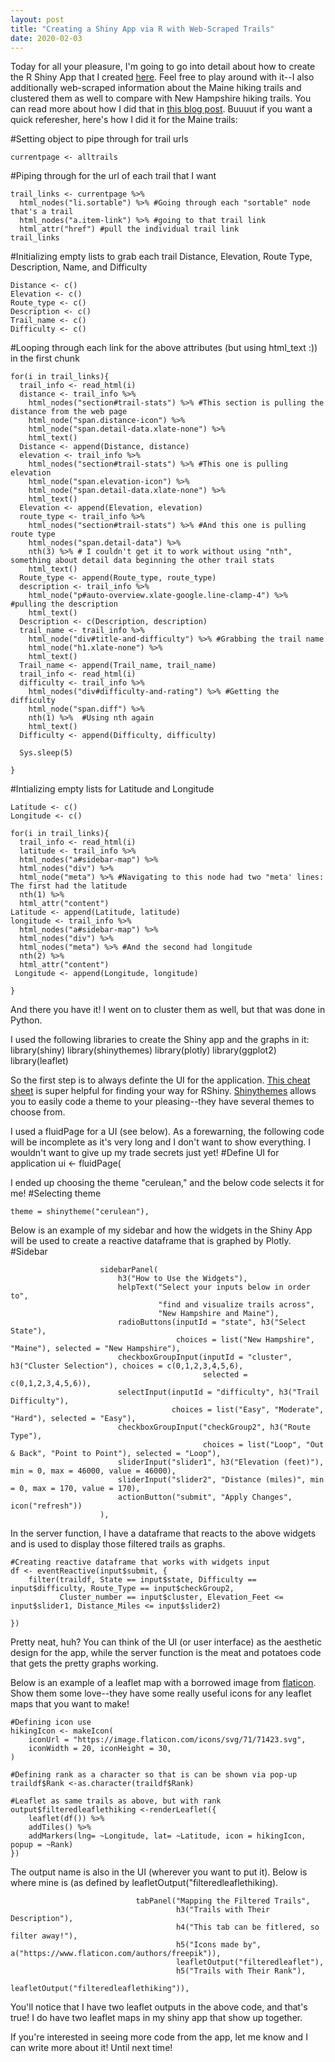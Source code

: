```yaml
---
layout: post
title: "Creating a Shiny App via R with Web-Scraped Trails"
date: 2020-02-03
---
```


Today for all your pleasure, I'm going to go into detail about how to create the R Shiny App that I created [here](https://jordanmyerowitz.shinyapps.io/RShinyAllTrails/). Feel free to play around with it--I also additionally web-scraped information about the Maine hiking trails and clustered them as well to compare with New Hampshire hiking trails. You can read more about how I did that in [this blog post](https://jmyerowitz.github.io/2019/10/31/WebScraping-and-Clustering.html). Buuuut if you want a quick referesher, here's how I did it for the Maine trails:

#Setting object to pipe through for trail urls
  
    currentpage <- alltrails

#Piping through for the url of each trail that I want

    trail_links <- currentpage %>%
      html_nodes("li.sortable") %>% #Going through each "sortable" node that's a trail
      html_nodes("a.item-link") %>% #going to that trail link
      html_attr("href") #pull the individual trail link
    trail_links

#Initializing empty lists to grab each trail Distance, Elevation, Route Type, Description, Name, and Difficulty

    Distance <- c()
    Elevation <- c()
    Route_type <- c()
    Description <- c()
    Trail_name <- c()
    Difficulty <- c()

#Looping through each link for the above attributes (but using html_text :)) in the first chunk

    for(i in trail_links){
      trail_info <- read_html(i)
      distance <- trail_info %>% 
        html_nodes("section#trail-stats") %>% #This section is pulling the distance from the web page
        html_node("span.distance-icon") %>% 
        html_node("span.detail-data.xlate-none") %>% 
        html_text() 
      Distance <- append(Distance, distance)
      elevation <- trail_info %>% 
        html_nodes("section#trail-stats") %>% #This one is pulling elevation
        html_node("span.elevation-icon") %>% 
        html_node("span.detail-data.xlate-none") %>% 
        html_text() 
      Elevation <- append(Elevation, elevation)
      route_type <- trail_info %>% 
        html_nodes("section#trail-stats") %>% #And this one is pulling route type
        html_nodes("span.detail-data") %>% 
        nth(3) %>% # I couldn't get it to work without using "nth", something about detail data beginning the other trail stats
        html_text()
      Route_type <- append(Route_type, route_type)
      description <- trail_info %>% 
        html_node("p#auto-overview.xlate-google.line-clamp-4") %>% #pulling the description
        html_text()
      Description <- c(Description, description)
      trail_name <- trail_info %>% 
        html_node("div#title-and-difficulty") %>% #Grabbing the trail name
        html_node("h1.xlate-none") %>% 
        html_text()
      Trail_name <- append(Trail_name, trail_name)
      trail_info <- read_html(i)
      difficulty <- trail_info %>% 
        html_nodes("div#difficulty-and-rating") %>% #Getting the difficulty
        html_node("span.diff") %>% 
        nth(1) %>%  #Using nth again
        html_text() 
      Difficulty <- append(Difficulty, difficulty)
  
      Sys.sleep(5)
  
    }

#Intializing empty lists for Latitude and Longitude

    Latitude <- c()
    Longitude <- c()

    for(i in trail_links){
      trail_info <- read_html(i)
      latitude <- trail_info %>% 
      html_nodes("a#sidebar-map") %>% 
      html_nodes("div") %>%
      html_node("meta") %>% #Navigating to this node had two "meta' lines: The first had the latitude
      nth(1) %>% 
      html_attr("content") 
    Latitude <- append(Latitude, latitude)
    longitude <- trail_info %>% 
      html_nodes("a#sidebar-map") %>% 
      html_nodes("div") %>% 
      html_nodes("meta") %>% #And the second had longitude
      nth(2) %>% 
      html_attr("content")
     Longitude <- append(Longitude, longitude)
  
    }
    
And there you have it! I went on to cluster them as well, but that was done in Python.

I used the following libraries to create the Shiny app and the graphs in it:
library(shiny)
library(shinythemes)
library(plotly)
library(ggplot2)
library(leaflet)

So the first step is to always definte the UI for the application. [This cheat sheet](https://shiny.rstudio.com/images/shiny-cheatsheet.pdf) is super helpful for finding your way for RShiny. [Shinythemes](https://rstudio.github.io/shinythemes/) allows you to easily code a theme to your pleasing--they have several themes to choose from.

I used a fluidPage for a UI (see below). As a forewarning, the following code will  be incomplete as it's very long and I don't want to show everything. I wouldn't want to give up my trade secrets just yet!
#Define UI for application
    ui <- fluidPage(

I ended up choosing the theme "cerulean," and the below code selects it for me!
#Selecting theme
    
    theme = shinytheme("cerulean"),
    
Below is an example of my sidebar and how the widgets in the Shiny App will be used to create a reactive dataframe that is graphed by Plotly. 
#Sidebar

                        sidebarPanel(
                            h3("How to Use the Widgets"),
                            helpText("Select your inputs below in order to",
                                     "find and visualize trails across",
                                     "New Hampshire and Maine"),
                            radioButtons(inputId = "state", h3("Select State"), 
                                         choices = list("New Hampshire", "Maine"), selected = "New Hampshire"),
                            checkboxGroupInput(inputId = "cluster", h3("Cluster Selection"), choices = c(0,1,2,3,4,5,6), 
                                               selected = c(0,1,2,3,4,5,6)),
                            selectInput(inputId = "difficulty", h3("Trail Difficulty"), 
                                        choices = list("Easy", "Moderate", "Hard"), selected = "Easy"),
                            checkboxGroupInput("checkGroup2", h3("Route Type"),
                                               choices = list("Loop", "Out & Back", "Point to Point"), selected = "Loop"),
                            sliderInput("slider1", h3("Elevation (feet)"), min = 0, max = 46000, value = 46000),
                            sliderInput("slider2", "Distance (miles)", min = 0, max = 170, value = 170),
                            actionButton("submit", "Apply Changes", icon("refresh"))
                        ),
                        
In the server function, I have a dataframe that reacts to the above widgets and is used to display those filtered trails as graphs.

    #Creating reactive dataframe that works with widgets input 
    df <- eventReactive(input$submit, {
        filter(traildf, State == input$state, Difficulty == input$difficulty, Route_Type == input$checkGroup2, 
               Cluster_number == input$cluster, Elevation_Feet <= input$slider1, Distance_Miles <= input$slider2)
         
    })
    
Pretty neat, huh? You can think of the UI (or user interface) as the aesthetic design for the app, while the server function is the meat and potatoes code that gets the pretty graphs working. 

Below is an example of a leaflet map with a borrowed image from [flaticon](https://www.flaticon.com/authors/freepik). Show them some love--they have some really useful icons for any leaflet maps that you want to make!

    #Defining icon use
    hikingIcon <- makeIcon(
        iconUrl = "https://image.flaticon.com/icons/svg/71/71423.svg",
        iconWidth = 20, iconHeight = 30,
    )
    
    #Defining rank as a character so that is can be shown via pop-up
    traildf$Rank <-as.character(traildf$Rank)
    
    #Leaflet as same trails as above, but with rank
    output$filteredleaflethiking <-renderLeaflet({
        leaflet(df()) %>%
        addTiles() %>%
        addMarkers(lng= ~Longitude, lat= ~Latitude, icon = hikingIcon, popup = ~Rank)
    })
    
The output name is also in the UI (wherever you want to put it). Below is where mine is (as defined by leafletOutput("filteredleaflethiking). 

                                tabPanel("Mapping the Filtered Trails",
                                         h3("Trails with Their Description"),
                                         h4("This tab can be fitlered, so filter away!"),
                                         h5("Icons made by", a("https://www.flaticon.com/authors/freepik")),
                                         leafletOutput("filteredleaflet"),
                                         h5("Trails with Their Rank"),
                                         leafletOutput("filteredleaflethiking")),
                                         
You'll notice that I have two leaflet outputs in the above code, and that's true! I do have two leaflet maps in my shiny app that show up together.  

If you're interested in seeing more code from the app, let me know and I can write more about it! Until next time!
